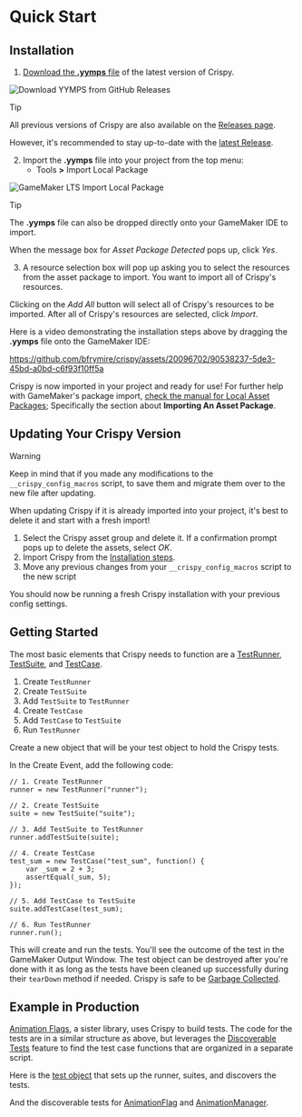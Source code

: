# Quick Start

## Installation

1. [Download the **.yymps** file](https://github.com/bfrymire/crispy/releases/latest) of the latest version of Crispy.

![Download YYMPS from GitHub Releases](/assets/github-yymps-asset-download.png)

> [!TIP]
> All previous versions of Crispy are also available on the [Releases page](https://github.com/bfrymire/crispy/releases).
>
> However, it's recommended to stay up-to-date with the [latest Release](https://github.com/bfrymire/crispy/releases/latest).

2. Import the **.yymps** file into your project from the top menu:
    * Tools **>** Import Local Package

![GameMaker LTS Import Local Package](/assets/gamemaker-lts-import-local-package.png)

> [!TIP]
> The **.yymps** file can also be dropped directly onto your GameMaker IDE to import.
>
> When the message box for _Asset Package Detected_ pops up, click _Yes_.

3. A resource selection box will pop up asking you to select the resources from the asset package to import. You want to import all of Crispy's resources.

Clicking on the _Add All_ button will select all of Crispy's resources to be imported. After all of Crispy's resources are selected, click _Import_.

Here is a video demonstrating the installation steps above by dragging the **.yymps** file onto the GameMaker IDE:

https://github.com/bfrymire/crispy/assets/20096702/90538237-5de3-45bd-a0bd-c6f93f10ff5a

Crispy is now imported in your project and ready for use! For further help with GameMaker's package import, [check the manual for Local Asset Packages](https://manual.yoyogames.com/IDE_Tools/Local_Asset_Packages.htm); Specifically the section about **Importing An Asset Package**.

## Updating Your Crispy Version

> [!WARNING]
> Keep in mind that if you made any modifications to the `__crispy_config_macros` script, to save them and migrate them over to the new file after updating.

When updating Crispy if it is already imported into your project, it's best to delete it and start with a fresh import!

1. Select the Crispy asset group and delete it. If a confirmation prompt pops up to delete the assets, select *OK*.
1. Import Crispy from the [Installation steps](https://github.com/bfrymire/crispy/wiki/Quick-Start#installation).
1. Move any previous changes from your `__crispy_config_macros` script to the new script

You should now be running a fresh Crispy installation with your previous config settings.

## Getting Started

The most basic elements that Crispy needs to function are a [TestRunner](./TestRunner), [TestSuite](./TestSuite), and [TestCase](./TestCase).

1. Create `TestRunner`
1. Create `TestSuite`
1. Add `TestSuite` to `TestRunner`
1. Create `TestCase`
1. Add `TestCase` to `TestSuite`
1. Run `TestRunner`

Create a new object that will be your test object to hold the Crispy tests.

In the Create Event, add the following code:

```gml
// 1. Create TestRunner
runner = new TestRunner("runner");

// 2. Create TestSuite
suite = new TestSuite("suite");

// 3. Add TestSuite to TestRunner
runner.addTestSuite(suite);

// 4. Create TestCase
test_sum = new TestCase("test_sum", function() {
    var _sum = 2 + 3;
    assertEqual(_sum, 5);
});

// 5. Add TestCase to TestSuite
suite.addTestCase(test_sum);

// 6. Run TestRunner
runner.run();
```

This will create and run the tests. You'll see the outcome of the test in the GameMaker Output Window. The test object can be destroyed after you're done with it as long as the tests have been cleaned up successfully during their `tearDown` method if needed. Crispy is safe to be [Garbage Collected](https://manual.yoyogames.com/GameMaker_Language/GML_Reference/Garbage_Collection/Garbage_Collection.htm).

## Example in Production

[Animation Flags](https://github.com/bfrymire/gml-animation-flags), a sister library, uses Crispy to build tests. The code for the tests are in a similar structure as above, but leverages the [Discoverable Tests](./Discoverable-Tests) feature to find the test case functions that are organized in a separate script.

Here is the [test object](https://github.com/bfrymire/gml-animation-flags/blob/master/objects/obj_test/Create_0.gml) that sets up the runner, suites, and discovers the tests.

And the discoverable tests for [AnimationFlag](https://github.com/bfrymire/gml-animation-flags/blob/master/scripts/scr_animation_flag_tests/scr_animation_flag_tests.gml) and [AnimationManager](https://github.com/bfrymire/gml-animation-flags/blob/master/scripts/scr_animation_manager_tests/scr_animation_manager_tests.gml).
